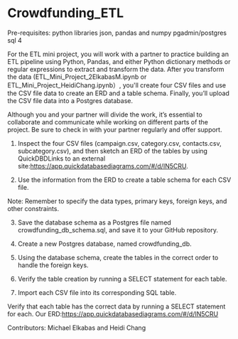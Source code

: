 # Crowdfunding_ETL
Pre-requisites: 
python libraries json, pandas and numpy
pgadmin/postgres sql 4

For the ETL mini project, you will work with a partner to practice building an ETL pipeline using Python, Pandas, and either Python dictionary methods or regular expressions to extract and transform the data. After you transform the data (ETL_Mini_Project_2ElkabasM.ipynb or ETL_Mini_Project_HeidiChang.ipynb）, you'll create four CSV files and use the CSV file data to create an ERD and a table schema. Finally, you’ll upload the CSV file data into a Postgres database.

Although you and your partner will divide the work, it’s essential to collaborate and communicate while working on different parts of the project. Be sure to check in with your partner regularly and offer support.

1. Inspect the four CSV files (campaign.csv, category.csv, contacts.csv, subcategory.csv), and then sketch an ERD of the tables by using QuickDBDLinks to an external site:https://app.quickdatabasediagrams.com/#/d/IN5CRU.

2. Use the information from the ERD to create a table schema for each CSV file.

Note: Remember to specify the data types, primary keys, foreign keys, and other constraints.

3. Save the database schema as a Postgres file named crowdfunding_db_schema.sql, and save it to your GitHub repository.

4. Create a new Postgres database, named crowdfunding_db.

5. Using the database schema, create the tables in the correct order to handle the foreign keys.

6. Verify the table creation by running a SELECT statement for each table.

7. Import each CSV file into its corresponding SQL table.

Verify that each table has the correct data by running a SELECT statement for each.
Our ERD:https://app.quickdatabasediagrams.com/#/d/IN5CRU


Contributors:  Michael Elkabas and Heidi Chang
